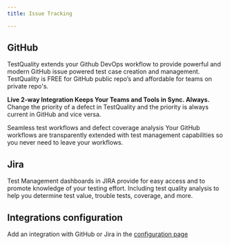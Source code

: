 ```yaml
---
title: Issue Tracking

---
```



## GitHub

TestQuality extends your Github DevOps workflow to provide powerful and modern GitHub issue powered test case creation and management. TestQuality is FREE for GitHub public repo’s and affordable for teams on private repo's.

**Live 2-way Integration Keeps Your Teams and Tools in Sync. Always.**
Change the priority of a defect in TestQuality and the priority is always current in GitHub and vice versa.

Seamless test workflows and defect coverage analysis
Your GitHub workflows are transparently extended with test management capabilities so you never need to leave your workflows.


## Jira

Test Management dashboards in JIRA provide for easy access and to promote knowledge of your testing effort. Including test quality analysis to help you determine test value, trouble tests, coverage, and more.


## Integrations configuration

Add an integration with GitHub or Jira in the [configuration page](administration/integration_config)